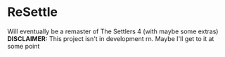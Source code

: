 # ReSettle
Will eventually be a remaster of The Settlers 4 (with maybe some extras)
**DISCLAIMER:** This project isn't in development rn. Maybe I'll get to it at some point
